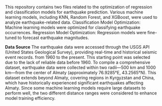 This repository contains two files related to the optimization of regression and classification models for earthquake prediction. Various machine learning models, including KNN, Random Forest, and XGBoost, were used to analyze earthquake-related data.
Classification Model Optimization: Machine learning models were optimized for classifying earthquake occurrences.
Regression Model Optimization: Regression models were fine-tuned to forecast earthquake magnitudes. 

**Data Source**
The earthquake data were accessed through the USGS API (United States Geological Survey), providing real-time and historical seismic event records. from 1960 to the present. This starting point was selected due to the lack of reliable data before 1960. To compile a comprehensive dataset, earthquake data were collected within two radii—500 km and 1000 km—from the center of Almaty (approximately 76.9285°E, 43.2565°N). This dataset extends beyond Almaty, covering regions in Kyrgyzstan and China, which have historically experienced significant earthquakes affecting Almaty. Since some machine learning models require large datasets to perform well, the two different distance ranges were considered to enhance model training efficiency.
